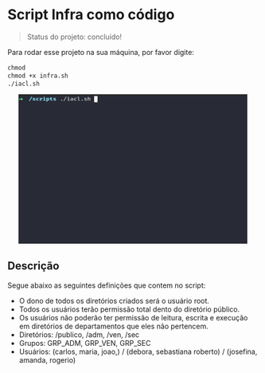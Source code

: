 # Script Infra como código

> Status do projeto: concluído!

Para rodar esse projeto na sua máquina, por favor digite:
```
chmod
chmod +x infra.sh
./iacl.sh 
```

<p align="center">
<img width="460" height="300" src="src/assets/iac1.gif">
</p>

## Descrição
Segue abaixo as seguintes definições que contem no script:

- O dono de todos os diretórios criados será o usuário root.
- Todos os usuários terão permissão total dento do diretório público.
- Os usuários não poderão ter permissão de leitura, escrita e execução em diretórios de departamentos que eles não pertencem.
- Diretórios: /publico, /adm, /ven, /sec
- Grupos: GRP_ADM, GRP_VEN, GRP_SEC
- Usuários: 
(carlos, maria, joao,) / (debora, sebastiana roberto) / (josefina, amanda, rogerio)  
